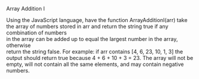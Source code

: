 Array Addition I

Using the JavaScript language, have the function ArrayAdditionI(arr) take the array
of numbers stored in arr and return the string true if any combination of numbers  
in the array can be added up to equal the largest number in the array, otherwise  
return the string false. For example: if arr contains [4, 6, 23, 10, 1, 3] the  
output should return true because 4 + 6 + 10 + 3 = 23. The array will not be empty,
will not contain all the same elements, and may contain negative numbers.
